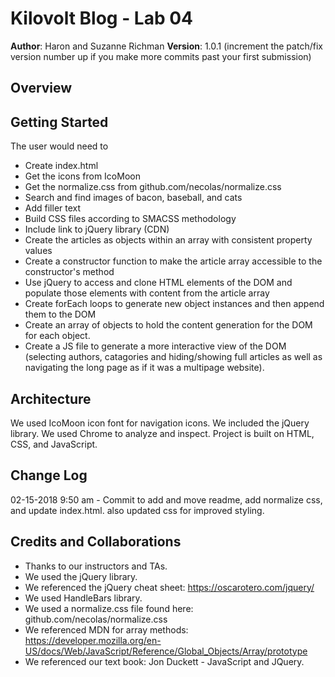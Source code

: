 # Kilovolt Blog - Lab 04

**Author**: Haron and Suzanne Richman
**Version**: 1.0.1 (increment the patch/fix version number up if you make more commits past your first submission)

## Overview



## Getting Started

The user would need to 
* Create index.html
* Get the icons from IcoMoon
* Get the normalize.css from github.com/necolas/normalize.css
* Search and find images of bacon, baseball, and cats
* Add filler text
* Build CSS files according to SMACSS methodology
* Include link to jQuery library (CDN)
* Create the articles as objects within an array with consistent property values
* Create a constructor function to make the article array accessible to the constructor's method
* Use jQuery to access and clone HTML elements of the DOM and populate those elements with content from the article array
* Create forEach loops to generate new object instances and then append them to the DOM
* Create an array of objects to hold the content generation for the DOM for each object.
* Create a JS file to generate a more interactive view of the DOM (selecting authors, catagories and hiding/showing full articles as well as navigating the long page as if it was a multipage website).


## Architecture

We used IcoMoon icon font for navigation icons. We included the jQuery library. We used Chrome to analyze and inspect. Project is built on HTML, CSS, and JavaScript.

## Change Log

02-15-2018 9:50 am - Commit to add and move readme, add normalize css, and update index.html. also updated css for improved styling.




## Credits and Collaborations

* Thanks to our instructors and TAs. 
* We used the jQuery library.
* We referenced the jQuery cheat sheet: https://oscarotero.com/jquery/
* We used HandleBars library.
* We used a normalize.css file found here: github.com/necolas/normalize.css
* We referenced MDN for array methods: https://developer.mozilla.org/en-US/docs/Web/JavaScript/Reference/Global_Objects/Array/prototype
* We referenced our text book: Jon Duckett - JavaScript and JQuery.